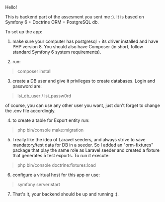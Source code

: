 Hello! 

This is backend part of the assesment you sent me :). 
It is based on Symfony 6 + Doctrine ORM + PostgreSQL db.

To set up the app:

1) make sure your computer has postgresql + its driver installed
and have PHP version 8. You should also have Composer (in short, follow standard Symfony 6 system requirements).


2) run:
> composer install

3) create a DB user and give it privileges to create databases. Login and password are:

> lsi_db_user / lsi_passw0rd

of course, you can use any other user you want, just don't forget to change the .env file accordingly.

4) to create a table for Export entity run:

> php bin/console make:migration


5) I really like the idea of Laravel seeders, and always strive
to save mandatory/test data for DB in a seeder. So I added an "orm-fixtures" package that play the same role as Laravel seeder and created a fixture that generates 5 test exports.
To run it execute:

> php bin/console doctrine:fixtures:load


6) configure a virtual host for this app or use:

> symfony server:start

7) That's it, your backend should be up and running :).